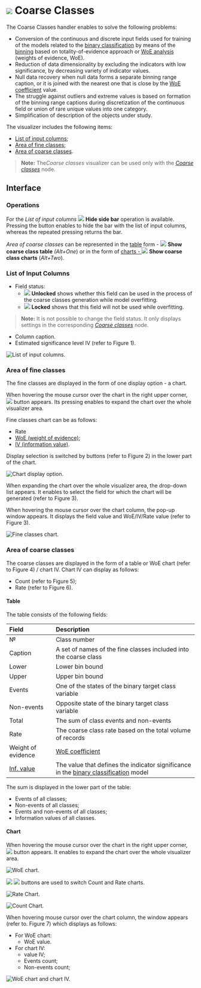 # ![](../../images/icons/view_types/coarseclasses_default.svg) Coarse Classes

The Coarse Classes handler enables to solve the following problems:

* Conversion of the continuous and discrete input fields used for training of the models related to the [binary classification](https://wiki.loginom.ru/articles/binary-classification.html) by means of the [binning](https://wiki.loginom.ru/articles/binning.html) based on totality-of-evidence approach or  [WoE analysis](https://wiki.loginom.ru/articles/coefficient-woe.html) (weights of evidence, WoE).
* Reduction of data dimensionality by excluding the indicators with low significance, by decreasing variety of indicator values.
* Null data recovery when null data forms a separate binning range caption, or it is joined with the nearest one that is close by the  [WoE coefficient](https://wiki.loginom.ru/articles/coefficient-woe.html) value.
* The struggle against outliers and extreme values is based on formation of the binning range captions during discretization of the continuous field or union of rare unique values into one category.
* Simplification of description of the objects under study.

The visualizer includes the following items:

* [List of input columns](#spisok-vkhodnykh-stolbtsov);
* [Area of fine classes](#oblast-nachalnykh-klassov);
* [Area of coarse classes](#oblast-konechnykh-klassov).

> **Note:** The*Coarse classes* visualizer can be used only with the [*Coarse classes*](../../processors/preprocessing/fine-classes.md) node.

## Interface

### Operations
For the *List of input columns* ![](../../images/icons/toolbar-controls/toggle-left-panel_default.svg) **Hide side bar** operation is available. Pressing the button enables to hide the bar with the list of input columns, whereas the repeated pressing returns the bar.

*Area of coarse classes* can be represented in the [table](#tablitsa) form - ![](../../images/icons/toolbar-controls/table-view_default.svg) **Show coarse class table** *(Alt+One*) or in the form of [charts - ](#diagramma) ![](../../images/icons/toolbar-controls/chart_default.svg) **Show coarse class charts** (*Alt+Two*).

### List of Input Columns

* Field status:
   * ![](../../images/icons/toolbar-controls/unlocked_default.svg) **Unlocked** shows whether this field can be used in the process of the coarse classes generation while model overfitting.
   * ![](../../images/icons/toolbar-controls/locked_default.svg) **Locked** shows that this field will not be used while overfitting.

> **Note:** It is not possible to change the field status. It only displays settings in the corresponding [*Coarse classes*](../../processors/preprocessing/fine-classes.md) node.

* Column caption.
* Estimated significance level IV (refer to Figure 1).

![List of input columns.](./readme-1.png)

### Area of fine classes

The fine classes are displayed in the form of one display option - a chart.

When hovering the mouse cursor over the chart in the right upper corner, ![](./chart-buttons-3.svg) button appears. Its pressing enables to expand the chart over the whole visualizer area.

Fine classes chart can be as follows:

* Rate
* [WoE (weight of evidence)](https://wiki.loginom.ru/articles/coefficient-woe.html);
* [IV (information value)](https://wiki.loginom.ru/articles/coefficient-iv.html).

Display selection is switched by buttons (refer to Figure 2) in the lower part of the chart.

![Chart display option.](./charts-1.png)

When expanding the chart over the whole visualizer area, the drop-down list appears. It enables to select the field for which the chart will be generated (refer to Figure 3).

When hovering the mouse cursor over the chart column, the pop-up window appears. It displays the field value and WoE/IV/Rate value (refer to Figure 3).

![Fine classes chart.](./charts-2.png)

### Area of coarse classes

The coarse classes are displayed in the form of a table or WoE chart (refer to Figure 4) / chart IV. Chart IV can display as follows:
* Count (refer to Figure 5);
* Rate (refer to Figure 6).

#### Table

The table consists of the following fields:

| Field | Description |
|:--------------------|:----------|
| № | Class number |
| Caption | A set of names of the fine classes included into the coarse class |
| Lower | Lower bin bound |
| Upper | Upper bin bound |
| Events | One of the states of the binary target class variable |
| Non-events | Opposite state of the binary target class variable |
| Total | The sum of class events and non-events |
| Rate | The coarse class rate based on the total volume of records |
| Weight of evidence | [WoE coefficient](https://wiki.loginom.ru/articles/coefficient-woe.html) |
| [Inf. value](https://wiki.loginom.ru/articles/coefficient-iv.html) | The value that defines the indicator significance in the [binary classification](https://wiki.loginom.ru/articles/binary-classification.html) model |

The sum is displayed in the lower part of the table:

* Events of all classes;
* Non-events of all classes;
* Events and non-events of all classes;
* Information values of all classes.

#### Chart

When hovering the mouse cursor over the chart in the right upper corner, ![](./chart-buttons-3.svg) button appears. It enables to expand the chart over the whole visualizer area.

![WoE chart.](./charts-3.png)

![](./chart-buttons-4.png) ![](./chart-buttons-5.png) buttons are used to switch Count and Rate charts.

![Rate Chart.](./charts-4.png)

![Count Chart.](./charts-5.png)

When hovering mouse cursor over the chart column, the window appears (refer to. Figure 7) which displays as follows:

* For WoE chart:
   * WoE value.
* For chart IV:
   * value IV;
   * Events count;
   * Non-events count;

![WoE chart and chart IV.](./charts-6.png)